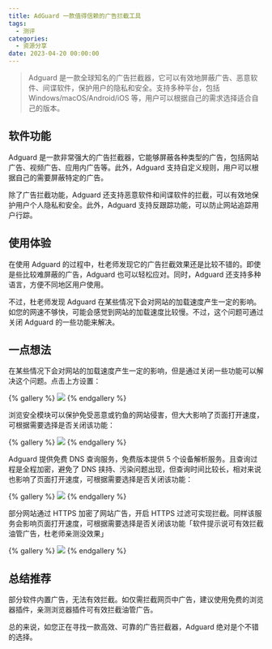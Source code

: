 ```yaml
---
title: AdGuard 一款值得信赖的广告拦截工具
tags:
  - 测评
categories:
  - 资源分享
date: 2023-04-20 00:00:00
---
```


> Adguard 是一款全球知名的广告拦截器，它可以有效地屏蔽广告、恶意软件、间谍软件，保护用户的隐私和安全。支持多种平台，包括 Windows/macOS/Android/iOS 等，用户可以根据自己的需求选择适合自己的版本。

<!-- more -->

## 软件功能

Adguard 是一款非常强大的广告拦截器，它能够屏蔽各种类型的广告，包括网站广告、视频广告、应用内广告等。此外，Adguard 支持自定义规则，用户可以根据自己的需要屏蔽特定的广告。

除了广告拦截功能，Adguard 还支持恶意软件和间谍软件的拦截，可以有效地保护用户个人隐私和安全。此外，Adguard 支持反跟踪功能，可以防止网站追踪用户行踪。

## 使用体验

在使用 Adguard 的过程中，杜老师发现它的广告拦截效果还是比较不错的。即使是些比较难屏蔽的广告，Adguard 也可以轻松应对。同时，Adguard 还支持多种语言，方便不同地区用户使用。

不过，杜老师发现 Adguard 在某些情况下会对网站的加载速度产生一定的影响。如您的网速不够快，可能会感觉到网站的加载速度比较慢。不过，这个问题可通过关闭 Adguard 的一些功能来解决。

## 一点想法

在某些情况下会对网站的加载速度产生一定的影响，但是通过关闭一些功能可以解决这个问题。点击上方设置：

{% gallery %}
![](https://cdn.dusays.com/2023/04/574-1.jpg)
{% endgallery %}

浏览安全模块可以保护免受恶意或钓鱼的网站侵害，但大大影响了页面打开速度，可根据需要选择是否关闭该功能：

{% gallery %}
![](https://cdn.dusays.com/2023/04/574-2.jpg)
{% endgallery %}

Adguard 提供免费 DNS 查询服务，免费版本提供 5 个设备解析服务。且查询过程是全程加密，避免了 DNS 挟持、污染问题出现，但查询时间比较长，相对来说也影响了页面打开速度，可根据需要选择是否关闭该功能：

{% gallery %}
![](https://cdn.dusays.com/2023/04/574-3.jpg)
{% endgallery %}

部分网站通过 HTTPS 加密了网站广告，开启 HTTPS 过滤可实现拦截。同样该服务会影响页面打开速度，可根据需要选择是否关闭该功能「软件提示说可有效拦截油管广告，杜老师亲测没效果」

{% gallery %}
![](https://cdn.dusays.com/2023/04/574-4.jpg)
{% endgallery %}

## 总结推荐

部分软件内置广告，无法有效拦截。如仅需拦截网页中广告，建议使用免费的浏览器插件，亲测浏览器插件可有效拦截油管广告。

总的来说，如您正在寻找一款高效、可靠的广告拦截器，Adguard 绝对是个不错的选择。